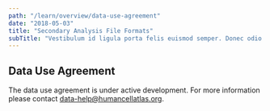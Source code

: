 ```yaml
---
path: "/learn/overview/data-use-agreement"
date: "2018-05-03"
title: "Secondary Analysis File Formats"
subTitle: "Vestibulum id ligula porta felis euismod semper. Donec odio dui."
---
```


## Data Use Agreement

The data use agreement is under active development. For more information please contact data-help@humancellatlas.org.
